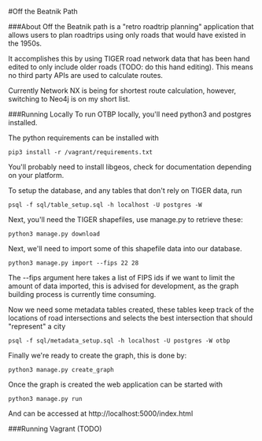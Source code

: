 #Off the Beatnik Path

###About
Off the Beatnik path is a "retro roadtrip planning" application that allows users to plan roadtrips using only roads that would have existed in the 1950s.

It accomplishes this by using TIGER road network data that has been hand edited to only include older roads (TODO: do this hand editing).  This means no third party APIs are used to calculate routes.

Currently Network NX is being for shortest route calculation, however, switching to Neo4j is on my short list.


###Running Locally
To run OTBP locally, you'll need python3 and postgres installed.

The python requirements can be installed with 

```
pip3 install -r /vagrant/requirements.txt
```

You'll probably need to install libgeos, check for documentation depending on your platform.

To setup the database, and any tables that don't rely on TIGER data, run

```
psql -f sql/table_setup.sql -h localhost -U postgres -W 
```

Next, you'll need the TIGER shapefiles, use manage.py to retrieve these:

```
python3 manage.py download
```

Next, we'll need to import some of this shapefile data into our database. 

```
python3 manage.py import --fips 22 28
```
The --fips argument here takes a list of FIPS ids if we want to limit the amount of data imported, this is advised for development, as the graph building process is currently time consuming.

Now we need some metadata tables created, these tables keep track of the locations of road intersections and selects the best intersection that should "represent" a city

```
psql -f sql/metadata_setup.sql -h localhost -U postgres -W otbp
```

Finally we're ready to create the graph, this is done by:

```
python3 manage.py create_graph
```

Once the graph is created the web application can be started with

```
python3 manage.py run
```
And can be accessed at http://localhost:5000/index.html

###Running Vagrant
(TODO)


